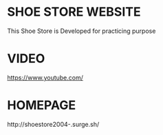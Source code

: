 # SHOE STORE WEBSITE

This Shoe Store is Developed for practicing purpose

# VIDEO
https://www.youtube.com/

# HOMEPAGE

http://shoestore2004-.surge.sh/
